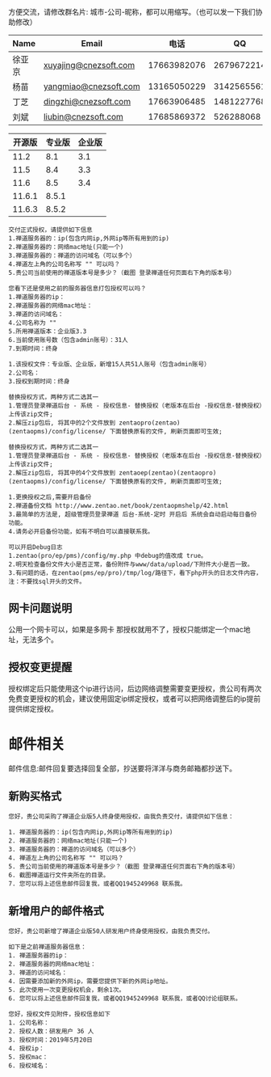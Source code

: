 方便交流，请修改群名片: 城市-公司-昵称，都可以用缩写。（也可以发一下我们协助修改）

| Name   | Email                 | 电话        | QQ         |
| ------ | --------------------- | ----------- | ---------- |
| 徐亚京 | xuyajing@cnezsoft.com | 17663982076 | 2679672214 |
| 杨苗   | yangmiao@cnezsoft.com | 13165050229 | 3142565561 |
| 丁芝   | dingzhi@cnezsoft.com  | 17663906485 | 1481227768 |
| 刘斌   | liubin@cnezsoft.com   | 17685869372 | 526288068  |



| 开源版 | 专业版 | 企业版 |
| ------ | ------ | ------ |
| 11.2   | 8.1    | 3.1    |
| 11.5   | 8.4    | 3.3    |
| 11.6   | 8.5    | 3.4    |
| 11.6.1 | 8.5.1  |        |
| 11.6.3 | 8.5.2  |        |





```
交付正式授权，请提供如下信息 
1.禅道服务器的：ip(包含内网ip,外网ip等所有用到的ip) 
2.禅道服务器的：网络mac地址(只能一个) 
3.禅道服务器的：禅道的访问域名（可以多个） 
4.禅道左上角的公司名称写 "" 可以吗？ 
5.贵公司当前使用的禅道版本号是多少？（截图 登录禅道任何页面右下角的版本号）
```



 ```
您看下还是使用之前的服务器信息打包授权可以吗？
1.禅道服务器的ip：
2.禅道服务器的网络mac地址：
3.禅道的访问域名：
4.公司名称为 ""
5.所用禅道版本：企业版3.3
6.当前使用账号数（包含admin账号）：31人
7.到期时间：终身
 ```



```
1.该授权文件：专业版、企业版，新增15人共51人账号（包含admin账号）
2.公司名：
3.授权到期时间：终身
```



```
替换授权方式，两种方式二选其一
1.管理员登录禅道后台 - 系统 - 授权信息- 替换授权（老版本在后台 -授权信息-替换授权）上传该zip文件;
2.解压zip包后, 将其中的2个文件放到 zentaopro(zentao)(zentaopms)/config/license/ 下面替换原有的文件, 刷新页面即可生效;

替换授权方式，两种方式二选其一
1.管理员登录禅道后台 - 系统 - 授权信息- 替换授权（老版本在后台 -授权信息-替换授权）上传该zip文件;
2.解压zip包后, 将其中的4个文件放到 zentaoep(zentao)(zentaopro)(zentaopms)/config/license/ 下面替换原有的文件, 刷新页面即可生效;
```



```
1.更换授权之后,需要开启备份
2.禅道备份文档 http://www.zentao.net/book/zentaopmshelp/42.html
3.最简单的方法是, 超级管理员登录禅道 后台-系统-定时 开启后 系统会自动启动每日备份功能。
4.请务必开启备份功能，如有不明白可以直接联系我。
```



```
可以开启Debug日志
1.zentao(pro/ep/pms)/config/my.php 中debug的值改成 true。
2.明天检查备份文件大小是否正常，备份附件与www/data/upload/下附件大小是否一致。
3.有问题的话，在zentao(pms/ep/pro)/tmp/log/路径下，看下php开头的日志文件内容，注：不要找sql开头的文件。
```



## 网卡问题说明

公用一个网卡可以，如果是多网卡 那授权就用不了，授权只能绑定一个mac地址，无法多个。

## 授权变更提醒

授权绑定后只能使用这个ip进行访问，后边网络调整需要变更授权，贵公司有两次免费变更授权的机会，建议使用固定ip绑定授权，或者可以把网络调整后的ip提前提供绑定授权。



# 邮件相关

邮件信息:邮件回复要选择回复全部，抄送要将洋洋与商务邮箱都抄送下。

## 新购买格式

```
您好，贵公司采购了禅道企业版5人终身使用授权，由我负责交付，请提供如下信息：

1. 禅道服务器的：ip(包含内网ip,外网ip等所有用到的ip)
2. 禅道服务器的：网络mac地址(只能一个)
3. 禅道服务器的：禅道的访问域名（可以多个）
4. 禅道左上角的公司名称写 "" 可以吗？
5. 贵公司当前使用的禅道版本号是多少？（截图 登录禅道任何页面右下角的版本号）
6. 截图禅道运行文件夹所在的目录。
7. 您可以将上述信息邮件回复我，或者QQ1945249968 联系我。
```

## **新增用户的邮件格式**

```
您好，贵公司新增了禅道企业版50人研发用户终身使用授权，由我负责交付。

如下是之前禅道服务器信息：
1. 禅道服务器的ip：
2. 禅道服务器的网络mac地址：
3. 禅道的访问域名：
4. 因需要添加新的外网ip，需要您提供下新的外网ip地址。
5. 此次使用一次变更授权机会，剩余1次。
6. 您可以将上述信息邮件回复我，或者QQ1945249968 联系我，或者QQ讨论组联系。
```



```
您好，授权文件见附件，授权信息如下
1. 公司名称：
2. 授权人数：研发用户 36 人
3. 授权时间：2019年5月20日
4. 授权ip：
5. 授权mac：
6. 授权域名：
```


